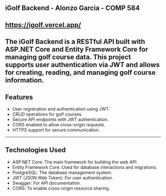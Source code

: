 iGolf Backend - Alonzo Garcia - COMP 584
--------------------------------
https://igolf.vercel.app/
--------------------------------
The iGolf Backend is a RESTful API built with ASP.NET Core and Entity Framework Core for managing golf course data. This project supports user authentication via JWT and allows for creating, reading, and managing golf course information.
--------------------------------
Features
--------------------------------
- User registration and authentication using JWT.
- CRUD operations for golf courses.
- Secure API endpoints with JWT authentication.
- CORS enabled to allow cross-origin requests.
- HTTPS support for secure communication.
--------------------------------
Technologies Used
--------------------------------
- ASP.NET Core: The main framework for building the web API.
- Entity Framework Core: Used for database interactions and migrations.
- PostgreSQL: The database management system.
- JWT (JSON Web Token): For user authentication.
- Swagger: For API documentation.
- CORS: To enable cross-origin resource sharing.
